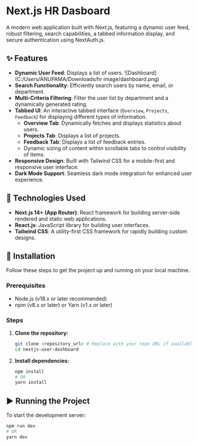 # Next.js HR Dasboard

A modern web application built with Next.js, featuring a dynamic user feed, robust filtering, search capabilities, a tabbed information display, and secure authentication using NextAuth.js.

## ✨ Features

* **Dynamic User Feed**: Displays a list of users.
![Dashboard](C:/Users/ANUPAMA/Downloads/hr image/dashboard.png)
* **Search Functionality**: Efficiently search users by name, email, or department.
* **Multi-Criteria Filtering**: Filter the user list by department and a dynamically generated rating.
* **Tabbed UI**: An interactive tabbed interface (`Overview`, `Projects`, `Feedback`) for displaying different types of information.
    * **Overview Tab**: Dynamically fetches and displays statistics about users.
    * **Projects Tab**: Displays a list of projects.
    * **Feedback Tab**: Displays a list of feedback entries.
    * Dynamic sizing of content within scrollable tabs to control visibility of items.
* **Responsive Design**: Built with Tailwind CSS for a mobile-first and responsive user interface.
* **Dark Mode Support**: Seamless dark mode integration for enhanced user experience.

## 🚀 Technologies Used

* **Next.js 14+ (App Router)**: React framework for building server-side rendered and static web applications.
* **React.js**: JavaScript library for building user interfaces.
* **Tailwind CSS**: A utility-first CSS framework for rapidly building custom designs.

## 🔧 Installation

Follow these steps to get the project up and running on your local machine.

### Prerequisites

* Node.js (v18.x or later recommended)
* npm (v8.x or later) or Yarn (v1.x or later)

### Steps

1.  **Clone the repository:**
    ```bash
    git clone <repository_url> # Replace with your repo URL if available
    cd nextjs-user-dashboard
    ```

2.  **Install dependencies:**
    ```bash
    npm install
    # OR
    yarn install
    ```

## ▶️ Running the Project

To start the development server:

```bash
npm run dev
# OR
yarn dev

